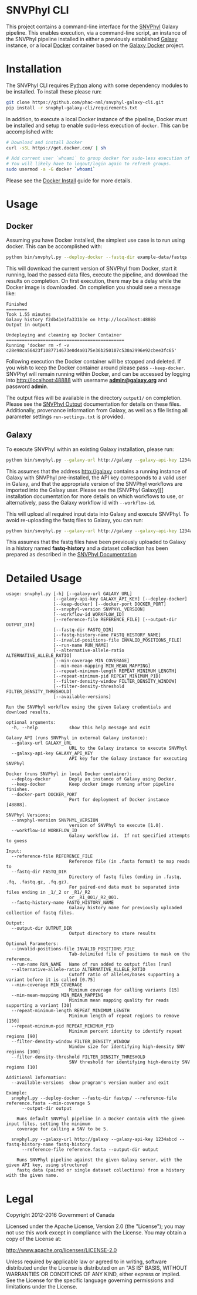 # SNVPhyl CLI

This project contains a command-line interface for the [SNVPhyl][] Galaxy pipeline.  This enables execution, via a command-line script, an instance of the SNVPhyl pipeline installed in either a previously established [Galaxy][] instance, or a local [Docker][] container based on the [Galaxy Docker][] project.

# Installation

The SNVPhyl CLI requires [Python][] along with some dependency modules to be installed.  To install these please run:

```bash
git clone https://github.com/phac-nml/snvphyl-galaxy-cli.git
pip install -r snvphyl-galaxy-cli/requirements.txt
```

In addition, to execute a local Docker instance of the pipeline, Docker must be installed and setup to enable sudo-less execution of `docker`.  This can be accomplished with:

```bash
# Download and install Docker
curl -sSL https://get.docker.com/ | sh

# Add current user `whoami` to group docker for sudo-less execution of docker.
# You will likely have to logout/login again to refresh groups.
sudo usermod -a -G docker `whoami`
```

Please see the [Docker Install][] guide for more details.

# Usage

## Docker

Assuming you have Docker installed, the simplest use case is to run using docker.  This can be accomplished with:

```bash
python bin/snvphyl.py --deploy-docker --fastq-dir example-data/fastqs --reference-file example-data/reference.fasta --min-coverage 5 --output-dir output1
```

This will download the current version of SNVPhyl from Docker, start it running, load the passed data files, execute the pipeline, and download the results on completion.  On first execution, there may be a delay while the Docker image is downloaded.  On completion you should see a message like:

```
Finished
========
Took 1.55 minutes
Galaxy history f2db41e1fa331b3e on http://localhost:48888
Output in output1

Undeploying and cleaning up Docker Container
=============================================
Running 'docker rm -f -v c28e98ca56423f1087714673e0d4a0175e36b250107c530a2996e92cbee3fc65'
```
Following execution the Docker container will be stopped and deleted.  If you wish to keep the Docker container around please pass `--keep-docker`.  SNVPhyl will remain running within Docker, and can be accessed by logging into <http://localhost:48888> with username **admin@galaxy.org** and password **admin**.

The output files will be available in the directory `output1/` on completion.  Please see the [SNVPhyl Output][] documentation for details on these files.  Additionally, provenance information from Galaxy, as well as a file listing all parameter settings `run-settings.txt` is provided.

## Galaxy

To execute SNVPhyl within an existing Galaxy installation, please run:

```bash
python bin/snvphyl.py --galaxy-url http://galaxy --galaxy-api-key 1234abcd --fastq-dir example-data/fastqs --reference-file example-data/reference.fasta --output-dir output2
```

This assumes that the address <http://galaxy> contains a running instance of Galaxy with SNVPhyl pre-installed, the API key corresponds to a valid user in Galaxy, and that the appropriate version of the SNVPhyl workflows are imported into the Galaxy user.  Please see the [SNVPhyl Galaxy][] installation documentation for more details on which workflows to use, or alternatively, pass the Galaxy workflow id with `--workflow-id`.

This will upload all required input data into Galaxy and execute SNVPhyl.  To avoid re-uploading the fastq files to Galaxy, you can run:

```bash
python bin/snvphyl.py --galaxy-url http://galaxy --galaxy-api-key 1234abcd --fastq-history-name fastq-history --reference-file example-data/reference.fasta --output-dir output3
```

This assumes that the fastq files have been previously uploaded to Galaxy in a history named **fastq-history** and a dataset collection has been prepared as described in the [SNVPhyl Documentation](https://snvphyl.readthedocs.org/en/latest/user/usage/#preparing-sequence-reads)

# Detailed Usage

```
usage: snvphyl.py [-h] [--galaxy-url GALAXY_URL]
                  [--galaxy-api-key GALAXY_API_KEY] [--deploy-docker]
                  [--keep-docker] [--docker-port DOCKER_PORT]
                  [--snvphyl-version SNVPHYL_VERSION]
                  [--workflow-id WORKFLOW_ID]
                  [--reference-file REFERENCE_FILE] [--output-dir OUTPUT_DIR]
                  [--fastq-dir FASTQ_DIR]
                  [--fastq-history-name FASTQ_HISTORY_NAME]
                  [--invalid-positions-file INVALID_POSITIONS_FILE]
                  [--run-name RUN_NAME]
                  [--alternative-allele-ratio ALTERNATIVE_ALLELE_RATIO]
                  [--min-coverage MIN_COVERAGE]
                  [--min-mean-mapping MIN_MEAN_MAPPING]
                  [--repeat-minimum-length REPEAT_MINIMUM_LENGTH]
                  [--repeat-minimum-pid REPEAT_MINIMUM_PID]
                  [--filter-density-window FILTER_DENSITY_WINDOW]
                  [--filter-density-threshold FILTER_DENSITY_THRESHOLD]
                  [--available-versions]

Run the SNVPhyl workflow using the given Galaxy credentials and download results.

optional arguments:
  -h, --help            show this help message and exit

Galaxy API (runs SNVPhyl in external Galaxy instance):
  --galaxy-url GALAXY_URL
                        URL to the Galaxy instance to execute SNVPhyl
  --galaxy-api-key GALAXY_API_KEY
                        API key for the Galaxy instance for executing SNVPhyl

Docker (runs SNVPhyl in local Docker container):
  --deploy-docker       Deply an instance of Galaxy using Docker.
  --keep-docker         Keep docker image running after pipeline finishes.
  --docker-port DOCKER_PORT
                        Port for deployment of Docker instance [48888].

SNVPhyl Versions:
  --snvphyl-version SNVPHYL_VERSION
                        version of SNVPhyl to execute [1.0].
  --workflow-id WORKFLOW_ID
                        Galaxy workflow id.  If not specified attempts to guess

Input:
  --reference-file REFERENCE_FILE
                        Reference file (in .fasta format) to map reads to
  --fastq-dir FASTQ_DIR
                        Directory of fastq files (ending in .fastq, .fq, .fastq.gz, .fq.gz). 
                        For paired-end data must be separated into files ending in _1/_2 or _R1/_R2 
                        or _R1_001/_R2_001.
  --fastq-history-name FASTQ_HISTORY_NAME
                        Galaxy history name for previously uploaded collection of fastq files.

Output:
  --output-dir OUTPUT_DIR
                        Output directory to store results

Optional Parameters:
  --invalid-positions-file INVALID_POSITIONS_FILE
                        Tab-delimited file of positions to mask on the reference.
  --run-name RUN_NAME   Name of run added to output files [run]
  --alternative-allele-ratio ALTERNATIVE_ALLELE_RATIO
                        Cutoff ratio of alleles/bases supporting a variant before it is called [0.75]
  --min-coverage MIN_COVERAGE
                        Minimum coverage for calling variants [15]
  --min-mean-mapping MIN_MEAN_MAPPING
                        Minimum mean mapping quality for reads supporting a variant [30]
  --repeat-minimum-length REPEAT_MINIMUM_LENGTH
                        Minimum length of repeat regions to remove [150]
  --repeat-minimum-pid REPEAT_MINIMUM_PID
                        Minimum percent identity to identify repeat regions [90]
  --filter-density-window FILTER_DENSITY_WINDOW
                        Window size for identifying high-density SNV regions [100]
  --filter-density-threshold FILTER_DENSITY_THRESHOLD
                        SNV threshold for identifying high-density SNV regions [10]

Additional Information:
  --available-versions  show program's version number and exit

Example:
  snvphyl.py --deploy-docker --fastq-dir fastqs/ --reference-file reference.fasta --min-coverage 5 
      --output-dir output

    Runs default SNVPhyl pipeline in a Docker contain with the given input files, setting the minimum
    coverage for calling a SNV to be 5.

  snvphyl.py --galaxy-url http://galaxy --galaxy-api-key 1234abcd --fastq-history-name fastq-history 
      --reference-file reference.fasta --output-dir output

    Runs SNVPhyl pipeline against the given Galaxy server, with the given API key, using structured 
    fastq data (paired or single dataset collections) from a history with the given name.
```

# Legal

Copyright 2012-2016 Government of Canada

Licensed under the Apache License, Version 2.0 (the "License"); you may not use
this work except in compliance with the License. You may obtain a copy of the
License at:

http://www.apache.org/licenses/LICENSE-2.0

Unless required by applicable law or agreed to in writing, software distributed
under the License is distributed on an "AS IS" BASIS, WITHOUT WARRANTIES OR
CONDITIONS OF ANY KIND, either express or implied. See the License for the
specific language governing permissions and limitations under the License.

[SNVPhyl]: http://snvphyl.readthedocs.org/
[Python]: https://www.python.org/
[Galaxy]: https://galaxyproject.org/
[Docker]: https://www.docker.com/
[Docker Install]: https://docs.docker.com/installation/
[Galaxy Docker]: https://github.com/bgruening/docker-galaxy-stable/
[SNVPhyl Output]: http://snvphyl.readthedocs.org/en/latest/user/output/
